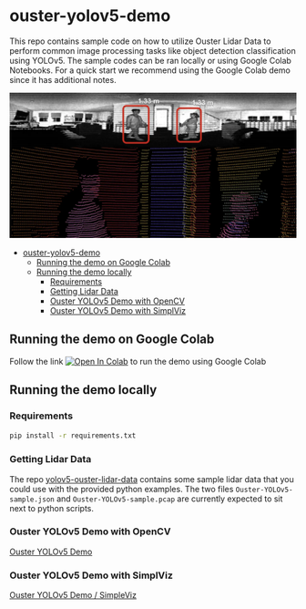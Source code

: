 # ouster-yolov5-demo
This repo contains sample code on how to utilize Ouster Lidar Data to perform
common image processing tasks like object detection classification using YOLOv5.
The sample codes can be ran locally or using Google Colab Notebooks. For a quick
start we recommend using the Google Colab demo since it has additional notes.

![Intro Image](./media/intro.png)

- [ouster-yolov5-demo](#ouster-yolov5-demo)
  - [Running the demo on Google Colab](#running-the-demo-on-google-colab)
  - [Running the demo locally](#running-the-demo-locally)
    - [Requirements](#requirements)
    - [Getting Lidar Data](#getting-lidar-data)
    - [Ouster YOLOv5 Demo with OpenCV](#ouster-yolov5-demo-with-opencv)
    - [Ouster YOLOv5 Demo with SimplViz](#ouster-yolov5-demo-with-simplviz)

## Running the demo on Google Colab

Follow the link <a href="https://colab.research.google.com/github/Samahu/ouster-yolov5-demo/blob/main/Ouster_Yolo5_Demo.ipynb" target="_parent"><img src="https://colab.research.google.com/assets/colab-badge.svg" alt="Open In Colab"/></a> to run the demo using Google Colab

## Running the demo locally

### Requirements
```bash
pip install -r requirements.txt
```

### Getting Lidar Data
The repo [yolov5-ouster-lidar-data](https://github.com/ouster-lidar/yolov5-ouster-lidar-data) contains some sample lidar data that you could use with the provided python examples. The two files `Ouster-YOLOv5-sample.json` and `Ouster-YOLOv5-sample.pcap` are currently expected to sit next to python scripts. 

### Ouster YOLOv5 Demo with OpenCV
[Ouster YOLOv5 Demo](./yolo5_opencv.py)

### Ouster YOLOv5 Demo with SimplViz
[Ouster YOLOv5 Demo / SimpleViz](./yolo5_simpleviz.py)
